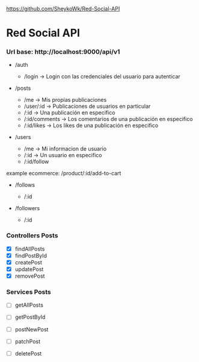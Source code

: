 https://github.com/SheykoWk/Red-Social-API



# Red Social API

### Url base: http://localhost:9000/api/v1

- /auth

  - /login -> Login con las credenciales del usuario para autenticar

- /posts

  - /me -> Mis propias publicaciones
  - /user/:id -> Publicaciones de usuarios en particular
  - /:id -> Una publicación en especifico
  - /:id/comments -> Los comentarios de una publicación en especifico
  - /:id/likes -> Los likes de una publicación en especifico

- /users
  - /me -> Mi informacion de usuario
  - /:id -> Un usuario en especifico
  - /:id/follow

example ecommerce: /product/:id/add-to-cart

- /follows

  - /:id

- /followers
  - /:id

### Controllers Posts

- [x] findAllPosts
- [x] findPostById
- [x] createPost
- [x] updatePost
- [x] removePost

### Services Posts
- [ ] getAllPosts
- [ ] getPostById
- [ ] postNewPost 
- [ ] patchPost
- [ ] deletePost



